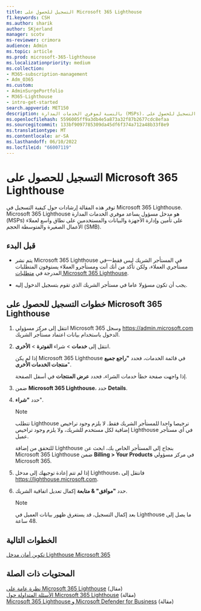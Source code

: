 ```yaml
---
title: التسجيل للحصول على Microsoft 365 Lighthouse
f1.keywords: CSH
ms.author: sharik
author: SKjerland
manager: scotv
ms-reviewer: crimora
audience: Admin
ms.topic: article
ms.prod: microsoft-365-lighthouse
ms.localizationpriority: medium
ms.collection:
- M365-subscription-management
- Adm_O365
ms.custom:
- AdminSurgePortfolio
- M365-Lighthouse
- intro-get-started
search.appverid: MET150
description: بالنسبة لموفري الخدمات المدارة (MSPs)، تعرف على كيفية التسجيل للحصول على Microsoft 365 Lighthouse.
ms.openlocfilehash: 5596005ff9a3db4e5a873a32f87b2677cdc8efaa
ms.sourcegitcommit: 133bf9097785309da45df6f374a712a48b33f8e9
ms.translationtype: MT
ms.contentlocale: ar-SA
ms.lasthandoff: 06/10/2022
ms.locfileid: "66007119"
---
```

# <a name="sign-up-for-microsoft-365-lighthouse"></a>التسجيل للحصول على Microsoft 365 Lighthouse

توفر هذه المقالة إرشادات حول كيفية التسجيل في Microsoft 365 Lighthouse. Microsoft 365 Lighthouse هو مدخل مسؤول يساعد موفري الخدمات المدارة (MSPs) على تأمين وإدارة الأجهزة والبيانات والمستخدمين على نطاق واسع لعملاء الأعمال الصغيرة والمتوسطة الحجم (SMB). 

## <a name="before-you-begin"></a>قبل البدء

- يتم نشر Microsoft 365 Lighthouse في المستأجر الشريك ليس فقط&mdash;في مستأجري العملاء، ولكن تأكد من أنك أنت ومستأجرو العملاء يستوفون المتطلبات المدرجة في [متطلبات Microsoft 365 Lighthouse](m365-lighthouse-requirements.md).

- يجب أن تكون مسؤولا عاما في مستأجر الشريك الذي تقوم بتسجيل الدخول إليه.

## <a name="steps-to-sign-up-for-microsoft-365-lighthouse"></a>خطوات التسجيل للحصول على Microsoft 365 Lighthouse

1. انتقل إلى مركز مسؤولي Microsoft 365 وسجل <a href="https://go.microsoft.com/fwlink/p/?linkid=2024339" target="_blank">https://admin.microsoft.com</a> الدخول باستخدام بيانات اعتماد مستأجر الشريك. 

1. انتقل إلى **خدمات** >  شراء **الفوترة** > **الأخرى**.

    إذا لم يكن Microsoft 365 Lighthouse في قائمة الخدمات، فحدد **"راجع جميع منتجات الخدمات الأخرى**".

    إذا واجهت صفحة خطأ خدمات الشراء، فحدد **عرض المنتجات** في أسفل الصفحة.

1. ضمن **Microsoft 365 Lighthouse**، حدد **Details**. 

1. حدد **"شراء**".

    > [!NOTE]
    > تتطلب Lighthouse ترخيصا واحدا للمستأجر الشريك فقط. لا يلزم وجود تراخيص إضافية لكل مستخدم للشريك، ولا يلزم وجود تراخيص Lighthouse في أي مستأجر عميل. 

    للتحقق من إضافة Lighthouse بنجاح إلى المستأجر الخاص بك، ابحث عن Microsoft 365 Lighthouse ضمن **Billing > Your Products** في مركز مسؤولي Microsoft 365.

1. إذا لم تتم إعادة توجيهك إلى مدخل Lighthouse، فانتقل إلى <a href="https://go.microsoft.com/fwlink/p/?linkid=2168110" target="_blank">https://lighthouse.microsoft.com</a>.

1. حدد **"موافق" & متابعة** إكمال تعديل اتفاقية الشريك.

    > [!NOTE]
    > بعد إكمال التسجيل، قد يستغرق ظهور بيانات العميل في Lighthouse ما يصل إلى 48 ساعة.

## <a name="next-steps"></a>الخطوات التالية

[تكوين أمان مدخل Lighthouse Microsoft 365](m365-lighthouse-configure-portal-security.md) 

## <a name="related-content"></a>المحتويات ذات الصلة

[نظرة عامة على Microsoft 365 Lighthouse](m365-lighthouse-overview.md) (مقال)   
[الأسئلة المتداولة حول Microsoft 365 Lighthouse](m365-lighthouse-faq.yml) (مقالة)   
[Microsoft 365 Lighthouse و Microsoft Defender for Business](../security/defender-business/mdb-lighthouse-integration.md) (مقالة)
